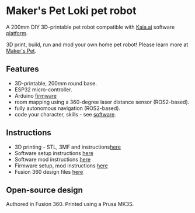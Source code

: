 # Maker's Pet Loki pet robot

A 200mm DIY 3D-printable pet robot compatible with [Kaia.ai](https://kaia.ai) software [platform](https://github.com/kaiaai/).

3D print, build, run and mod your own home pet robot! Please learn more at [Maker's Pet](https://makerspet.com).

## Features
- 3D-printable, 200mm round base.
- ESP32 micro-controller.
- Arduino [firmware](https://github.com/makerspet/kaiaai_loki/firmware)
- room mapping using a 360-degree laser distance sensor (ROS2-based).
- fully autonomous navigation (ROS2-based).
- code your character, skills - see [software](https://kaia.ai).

## Instructions
- 3D printing - STL, 3MF and instructions[here](https://github.com/makerspet/kaiaai_loki/hardware/)
- Software setup instructions [here](https://github.com/makerspet/kaiaai_loki/config)
- Software mod instructions [here](https://github.com/makerspet/kaiaai_loki/urdf)
- Firmware setup, mod instructions [here](https://github.com/makerspet/kaiaai_loki/firmware/)
- Fusion 360 design files [here](https://github.com/makerspet/kaiaai_loki/hardware/fusion360)

## Open-source design
Authored in Fusion 360. Printed using a Prusa MK3S.
